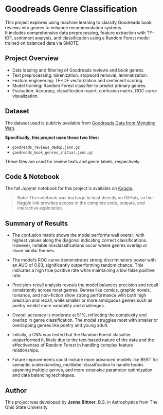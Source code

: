 # Goodreads Genre Classification

This project explores using machine learning to classify Goodreads book reviews into genres to enhance recommendation systems.  
It includes comprehensive data preprocessing, feature extraction with TF-IDF, sentiment analysis, and classification using a Random Forest model trained on balanced data via SMOTE.

## Project Overview

- Data loading and filtering of Goodreads reviews and book genres.  
- Text preprocessing: tokenization, stopword removal, lemmatization.  
- Feature engineering: TF-IDF vectorization and sentiment scoring.  
- Model training: Random Forest classifier to predict primary genres.  
- Evaluation: Accuracy, classification report, confusion matrix, ROC curve visualization.

## Dataset

The dataset used is publicly available from [Goodreads Data from Mengting Wan](https://cseweb.ucsd.edu/~jmcauley/datasets/goodreads.html).  

**Specifically, this project uses these two files:**  
- `goodreads_reviews_dedup.json.gz`  
- `goodreads_book_genres_initial.json.gz`  

These files are used for review texts and genre labels, respectively.

## Code & Notebook

The full Jupyter notebook for this project is available on [Kaggle](https://www.kaggle.com/code/jennabittner/ml-book-classifier/edit).  

> Note: The notebook was too large to host directly on GitHub, so the Kaggle link provides access to the complete code, outputs, and interactive exploration.

## Summary of Results

- The confusion matrix shows the model performs well overall, with highest values along the diagonal indicating correct classifications. However, notable misclassifications occur where genres overlap or share similar themes.

- The model’s ROC curve demonstrates strong discriminatory power with an AUC of 0.93, significantly outperforming random chance. This indicates a high true positive rate while maintaining a low false positive rate.

- Precision-recall analysis reveals the model balances precision and recall consistently across most genres. Genres like comics, graphic novels, romance, and non-fiction show strong performance with both high precision and recall, while smaller or more ambiguous genres such as poetry exhibit more variability and challenges.

- Overall accuracy is moderate at 51%, reflecting the complexity and overlap in genre classification. The model struggles most with smaller or overlapping genres like poetry and young adult.

- Initially, a CNN was tested but the Random Forest classifier outperformed it, likely due to the text-based nature of the data and the effectiveness of Random Forest in handling complex feature relationships.

- Future improvements could include more advanced models like BERT for semantic understanding, multilabel classification to handle books spanning multiple genres, and more extensive parameter optimization and data balancing techniques.

## Author

This project was developed by **Jenna Bittner**, B.S. in Astrophysics from The Ohio State University.


